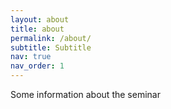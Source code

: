 ```yaml
---
layout: about
title: about
permalink: /about/
subtitle: Subtitle
nav: true
nav_order: 1
---
```


Some information about the seminar
